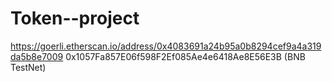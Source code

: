 # Token--project
https://goerli.etherscan.io/address/0x4083691a24b95a0b8294cef9a4a319da5b8e7009
0x1057Fa857E06f598F2Ef085Ae4e6418Ae8E56E3B (BNB TestNet)
